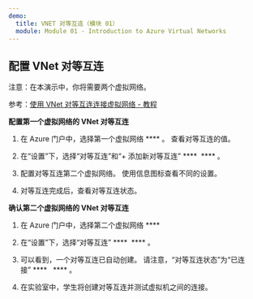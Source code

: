 ```yaml
---
demo:
  title: VNET 对等互连（模块 01）
  module: Module 01 - Introduction to Azure Virtual Networks
---
```

## 配置 VNet 对等互连

注意：在本演示中，你将需要两个虚拟网络。 

参考：[使用 VNet 对等互连连接虚拟网络 - 教程](https://docs.microsoft.com/azure/virtual-network/tutorial-connect-virtual-networks-portal)

**配置第一个虚拟网络的 VNet 对等互连**

1. 在 Azure 门户中，选择第一个虚拟网络 **** 。 查看对等互连的值。 

1. 在“设置”下，选择“对等互连”和“+ 添加新对等互连” ****  **** 。

1. 配置对等互连第二个虚拟网络。 使用信息图标查看不同的设置。 

1. 对等互连完成后，查看对等互连状态。 

**确认第二个虚拟网络的 VNet 对等互连**

1. 在 Azure 门户中，选择第二个虚拟网络 ****

1. 在“设置”下，选择“对等互连” ****  **** 。

1. 可以看到，一个对等互连已自动创建。 请注意，“对等互连状态”为“已连接” ****   **** 。

1. 在实验室中，学生将创建对等互连并测试虚拟机之间的连接。 
